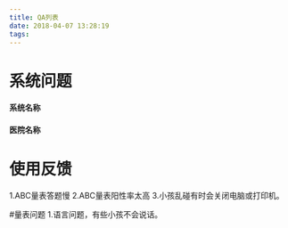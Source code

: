 ```yaml
---
title: QA列表
date: 2018-04-07 13:28:19
tags:
---
```


#   系统问题
#### 系统名称
#### 医院名称
####

# 使用反馈
1.ABC量表答题慢
2.ABC量表阳性率太高
3.小孩乱碰有时会关闭电脑或打印机。


#量表问题
1.语言问题，有些小孩不会说话。

